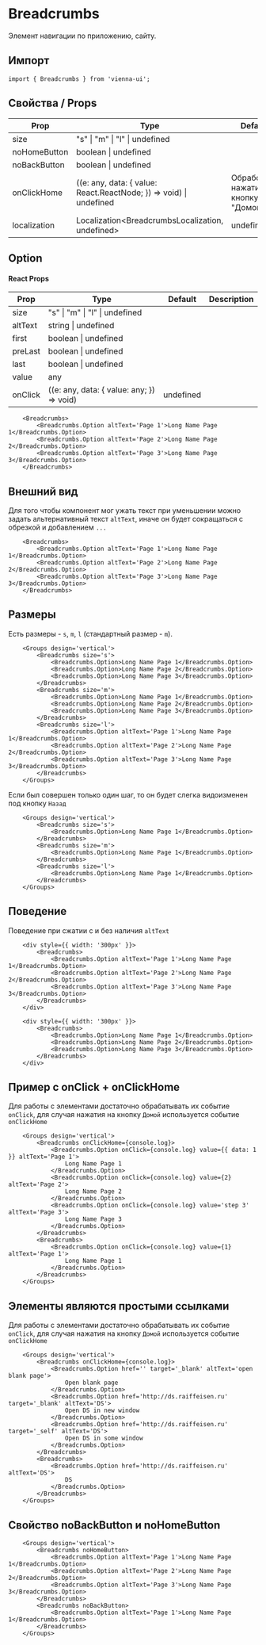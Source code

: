 # Breadcrumbs

Элемент навигации по приложению, сайту.

## Импорт

```
import { Breadcrumbs } from 'vienna-ui';
```

## Свойства / Props

| Prop | Type | Default | Description |
| --- | --- | --- | --- |
| size | "s" \| "m" \| "l" \| undefined |
| noHomeButton | boolean \| undefined |
| noBackButton | boolean \| undefined |
| onClickHome | ((e: any, data: { value: React.ReactNode; }) => void) \| undefined  | Обработчик нажатия на кнопку "Домой" |
| localization | Localization<BreadcrumbsLocalization, undefined> | undefined  | Локализация |

## Option

#### React Props 


| Prop | Type | Default | Description |
| --- | --- | --- | --- |
| size | "s" \| "m" \| "l" \| undefined |
| altText | string \| undefined |
| first | boolean \| undefined |
| preLast | boolean \| undefined |
| last | boolean \| undefined |
| value | any |
| onClick | ((e: any, data: { value: any; }) => void) | undefined |



```
    <Breadcrumbs>
        <Breadcrumbs.Option altText='Page 1'>Long Name Page 1</Breadcrumbs.Option>
        <Breadcrumbs.Option altText='Page 2'>Long Name Page 2</Breadcrumbs.Option>
        <Breadcrumbs.Option altText='Page 3'>Long Name Page 3</Breadcrumbs.Option>
    </Breadcrumbs>
```

## Внешний вид

Для того чтобы компонент мог ужать текст при уменьшении можно задать альтернативный текст `altText`, иначе он будет сокращаться с обрезкой и добавлением `...`

```
    <Breadcrumbs>
        <Breadcrumbs.Option altText='Page 1'>Long Name Page 1</Breadcrumbs.Option>
        <Breadcrumbs.Option altText='Page 2'>Long Name Page 2</Breadcrumbs.Option>
        <Breadcrumbs.Option altText='Page 3'>Long Name Page 3</Breadcrumbs.Option>
    </Breadcrumbs>
```


## Размеры

Есть размеры - `s`, `m`, `l` (cтандартный размер - `m`).

```
    <Groups design='vertical'>
        <Breadcrumbs size='s'>
            <Breadcrumbs.Option>Long Name Page 1</Breadcrumbs.Option>
            <Breadcrumbs.Option>Long Name Page 2</Breadcrumbs.Option>
            <Breadcrumbs.Option>Long Name Page 3</Breadcrumbs.Option>
        </Breadcrumbs>
        <Breadcrumbs size='m'>
            <Breadcrumbs.Option>Long Name Page 1</Breadcrumbs.Option>
            <Breadcrumbs.Option>Long Name Page 2</Breadcrumbs.Option>
            <Breadcrumbs.Option>Long Name Page 3</Breadcrumbs.Option>
        </Breadcrumbs>
        <Breadcrumbs size='l'>
            <Breadcrumbs.Option altText='Page 1'>Long Name Page 1</Breadcrumbs.Option>
            <Breadcrumbs.Option altText='Page 2'>Long Name Page 2</Breadcrumbs.Option>
            <Breadcrumbs.Option altText='Page 3'>Long Name Page 3</Breadcrumbs.Option>
        </Breadcrumbs>
    </Groups>
```

Если был совершен только один шаг, то он будет слегка видоизменен под кнопку `Назад`

```
    <Groups design='vertical'>
        <Breadcrumbs size='s'>
            <Breadcrumbs.Option>Long Name Page 1</Breadcrumbs.Option>
        </Breadcrumbs>
        <Breadcrumbs size='m'>
            <Breadcrumbs.Option>Long Name Page 1</Breadcrumbs.Option>
        </Breadcrumbs>
        <Breadcrumbs size='l'>
            <Breadcrumbs.Option>Long Name Page 1</Breadcrumbs.Option>
        </Breadcrumbs>
    </Groups>
```


## Поведение

Поведение при сжатии с и без наличия `altText`

```
    <div style={{ width: '300px' }}>
        <Breadcrumbs>
            <Breadcrumbs.Option altText='Page 1'>Long Name Page 1</Breadcrumbs.Option>
            <Breadcrumbs.Option altText='Page 2'>Long Name Page 2</Breadcrumbs.Option>
            <Breadcrumbs.Option altText='Page 3'>Long Name Page 3</Breadcrumbs.Option>
        </Breadcrumbs>
    </div>
```

```
    <div style={{ width: '300px' }}>
        <Breadcrumbs>
            <Breadcrumbs.Option>Long Name Page 1</Breadcrumbs.Option>
            <Breadcrumbs.Option>Long Name Page 2</Breadcrumbs.Option>
            <Breadcrumbs.Option>Long Name Page 3</Breadcrumbs.Option>
        </Breadcrumbs>
    </div>
```

## Пример с onClick + onClickHome

Для работы с элементами достаточно обрабатывать их событие `onClick`, для случая нажатия на кнопку `Домой` используется событие `onClickHome`

```
    <Groups design='vertical'>
        <Breadcrumbs onClickHome={console.log}>
            <Breadcrumbs.Option onClick={console.log} value={{ data: 1 }} altText='Page 1'>
                Long Name Page 1
            </Breadcrumbs.Option>
            <Breadcrumbs.Option onClick={console.log} value={2} altText='Page 2'>
                Long Name Page 2
            </Breadcrumbs.Option>
            <Breadcrumbs.Option onClick={console.log} value='step 3' altText='Page 3'>
                Long Name Page 3
            </Breadcrumbs.Option>
        </Breadcrumbs>
        <Breadcrumbs>
            <Breadcrumbs.Option onClick={console.log} value={1} altText='Page 1'>
                Long Name Page 1
            </Breadcrumbs.Option>
        </Breadcrumbs>
    </Groups>
```

## Элементы являются простыми ссылками

Для работы с элементами достаточно обрабатывать их событие `onClick`, для случая нажатия на кнопку `Домой` используется событие `onClickHome`

```
    <Groups design='vertical'>
        <Breadcrumbs onClickHome={console.log}>
            <Breadcrumbs.Option href='' target='_blank' altText='open blank page'>
                Open blank page
            </Breadcrumbs.Option>
            <Breadcrumbs.Option href='http://ds.raiffeisen.ru' target='_blank' altText='DS'>
                Open DS in new window
            </Breadcrumbs.Option>
            <Breadcrumbs.Option href='http://ds.raiffeisen.ru' target='_self' altText='DS'>
                Open DS in some window
            </Breadcrumbs.Option>
        </Breadcrumbs>
        <Breadcrumbs>
            <Breadcrumbs.Option href='http://ds.raiffeisen.ru' altText='DS'>
                DS
            </Breadcrumbs.Option>
        </Breadcrumbs>
    </Groups>
```

## Свойство noBackButton и noHomeButton

```
    <Groups design='vertical'>
        <Breadcrumbs noHomeButton>
            <Breadcrumbs.Option altText='Page 1'>Long Name Page 1</Breadcrumbs.Option>
            <Breadcrumbs.Option altText='Page 2'>Long Name Page 2</Breadcrumbs.Option>
            <Breadcrumbs.Option altText='Page 3'>Long Name Page 3</Breadcrumbs.Option>
        </Breadcrumbs>
        <Breadcrumbs noBackButton>
            <Breadcrumbs.Option altText='Page 1'>Long Name Page 1</Breadcrumbs.Option>
        </Breadcrumbs>
    </Groups>
```